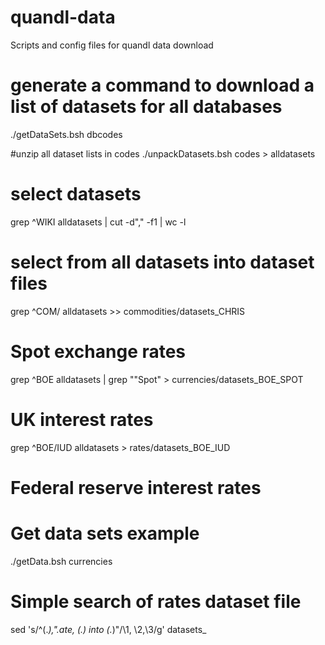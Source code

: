# quandl-data
Scripts and config files for quandl data download

# generate a command to download a list of datasets for all databases
./getDataSets.bsh dbcodes

#unzip all dataset lists in codes
./unpackDatasets.bsh codes > alldatasets

# select datasets
grep ^WIKI alldatasets | cut -d"," -f1 | wc -l

# select from all datasets into dataset files
grep ^COM/ alldatasets >> commodities/datasets_CHRIS

# Spot exchange rates
grep ^BOE alldatasets | grep "\"Spot" > currencies/datasets_BOE_SPOT

# UK interest rates
grep ^BOE/IUD alldatasets  > rates/datasets_BOE_IUD

# Federal reserve interest rates

# Get data sets example
./getData.bsh currencies

# Simple search of rates dataset file
sed 's/^\(.*\),".*ate, \(.*\) into \(.*\)"/\1, \2,\3/g' datasets_

